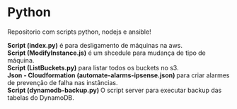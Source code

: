 # Python
Repositorio com scripts python, nodejs e ansible!



<b>Script (index.py)</b> é para desligamento de máquinas na aws.
<br>
<b>Script (ModifyInstance.js)</b>  é um shcedule para mudança de tipo de máquina.
<br>
<b>Script (ListBuckets.py)</b> para listar todos os buckets no s3.
<br>
<b>Json - Cloudformation (automate-alarms-ipsense.json) </b> para criar alarmes de prevenção de falha nas instâncias.
<br>
<b> Script (dynamodb-backup.py) </b> O script server para executar backup das tabelas do DynamoDB.
